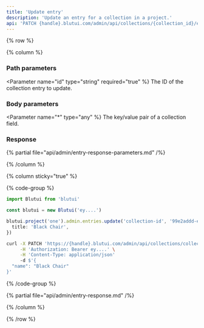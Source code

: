 ```yaml
---
title: 'Update entry'
description: 'Update an entry for a collection in a project.'
api: 'PATCH {handle}.blutui.com/admin/api/collections/{collection_id}/entries/{id}'
---
```


{% row %}

{% column %}
### Path parameters

<Parameter name="id" type="string" required="true" %}
The ID of the collection entry to update.
</Parameter>

### Body parameters

<Parameter name="*" type="any" %}
The key/value pair of a collection field.
</Parameter>

### Response

{% partial file="api/admin/entry-response-parameters.md" /%}

{% /column %}

{% column sticky="true" %}

{% code-group %}

```ts {% process=false filename="Node.js" %}
import Blutui from 'blutui'

const blutui = new Blutui('ey....')

blutui.project('one').admin.entries.update('collection-id', '99e2addd-e8d2-45c3-8184-fbcae8a6cf29', {
  title: 'Black Chair',
})
```

```bash {% process=false filename="cURL" %}
curl -X PATCH 'https://{handle}.blutui.com/admin/api/collections/collection-id/entries/99e2addd-e8d2-45c3-8184-fbcae8a6cf29' \
     -H 'Authorization: Bearer ey....' \
     -H 'Content-Type: application/json'
     -d $'{
  "name": "Black Chair"
}'
```

{% /code-group %}

{% partial file="api/admin/entry-response.md" /%}

{% /column %}

{% /row %}
